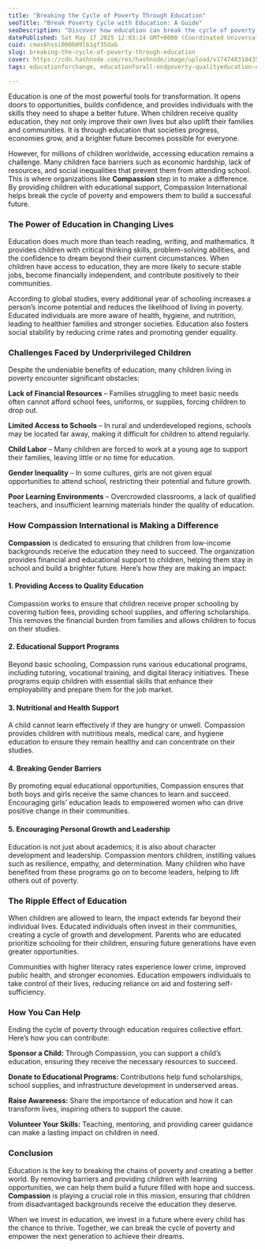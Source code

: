 ```yaml
---
title: "Breaking the Cycle of Poverty Through Education"
seoTitle: "Break Poverty Cycle with Education: A Guide"
seoDescription: "Discover how education can break the cycle of poverty. Learn effective strategies and resources to empower individuals and communities through learning."
datePublished: Sat May 17 2025 12:03:14 GMT+0000 (Coordinated Universal Time)
cuid: cmas6hssi000b09lb1qf35dab
slug: breaking-the-cycle-of-poverty-through-education
cover: https://cdn.hashnode.com/res/hashnode/image/upload/v1747483184356/00739a43-8a50-433c-a5be-b89b832a1136.jpeg
tags: educationforchange, educationforall-endpoverty-qualityeducation-empowerthrougheducation-educationmatters-breakingthecycle-povertyalleviation-hopethroughlearning-educatetoelevate-transforminglives

---
```


Education is one of the most powerful tools for transformation. It opens doors to opportunities, builds confidence, and provides individuals with the skills they need to shape a better future. When children receive quality education, they not only improve their own lives but also uplift their families and communities. It is through education that societies progress, economies grow, and a brighter future becomes possible for everyone.

However, for millions of children worldwide, accessing education remains a challenge. Many children face barriers such as economic hardship, lack of resources, and social inequalities that prevent them from attending school. This is where organizations like **Compassion** step in to make a difference. By providing children with educational support, Compassion International helps break the cycle of poverty and empowers them to build a successful future.

### **The Power of Education in Changing Lives**

Education does much more than teach reading, writing, and mathematics. It provides children with critical thinking skills, problem-solving abilities, and the confidence to dream beyond their current circumstances. When children have access to education, they are more likely to secure stable jobs, become financially independent, and contribute positively to their communities.

According to global studies, every additional year of schooling increases a person’s income potential and reduces the likelihood of living in poverty. Educated individuals are more aware of health, hygiene, and nutrition, leading to healthier families and stronger societies. Education also fosters social stability by reducing crime rates and promoting gender equality.

### **Challenges Faced by Underprivileged Children**

Despite the undeniable benefits of education, many children living in poverty encounter significant obstacles:

**Lack of Financial Resources** – Families struggling to meet basic needs often cannot afford school fees, uniforms, or supplies, forcing children to drop out.

**Limited Access to Schools** – In rural and underdeveloped regions, schools may be located far away, making it difficult for children to attend regularly.

**Child Labor** – Many children are forced to work at a young age to support their families, leaving little or no time for education.

**Gender Inequality** – In some cultures, girls are not given equal opportunities to attend school, restricting their potential and future growth.

**Poor Learning Environments** – Overcrowded classrooms, a lack of qualified teachers, and insufficient learning materials hinder the quality of education.

### **How Compassion International is Making a Difference**

**Compassion** is dedicated to ensuring that children from low-income backgrounds receive the education they need to succeed. The organization provides financial and educational support to children, helping them stay in school and build a brighter future. Here’s how they are making an impact:

#### **1\. Providing Access to Quality Education**

Compassion works to ensure that children receive proper schooling by covering tuition fees, providing school supplies, and offering scholarships. This removes the financial burden from families and allows children to focus on their studies.

#### **2\. Educational Support Programs**

Beyond basic schooling, Compassion runs various educational programs, including tutoring, vocational training, and digital literacy initiatives. These programs equip children with essential skills that enhance their employability and prepare them for the job market.

#### **3\. Nutritional and Health Support**

A child cannot learn effectively if they are hungry or unwell. Compassion provides children with nutritious meals, medical care, and hygiene education to ensure they remain healthy and can concentrate on their studies.

#### **4\. Breaking Gender Barriers**

By promoting equal educational opportunities, Compassion ensures that both boys and girls receive the same chances to learn and succeed. Encouraging girls’ education leads to empowered women who can drive positive change in their communities.

#### **5\. Encouraging Personal Growth and Leadership**

Education is not just about academics; it is also about character development and leadership. Compassion mentors children, instilling values such as resilience, empathy, and determination. Many children who have benefited from these programs go on to become leaders, helping to lift others out of poverty.

### **The Ripple Effect of Education**

When children are allowed to learn, the impact extends far beyond their individual lives. Educated individuals often invest in their communities, creating a cycle of growth and development. Parents who are educated prioritize schooling for their children, ensuring future generations have even greater opportunities.

Communities with higher literacy rates experience lower crime, improved public health, and stronger economies. Education empowers individuals to take control of their lives, reducing reliance on aid and fostering self-sufficiency.

### **How You Can Help**

Ending the cycle of poverty through education requires collective effort. Here’s how you can contribute:

**Sponsor a Child:** Through Compassion, you can support a child’s education, ensuring they receive the necessary resources to succeed.

**Donate to Educational Programs:** Contributions help fund scholarships, school supplies, and infrastructure development in underserved areas.

**Raise Awareness:** Share the importance of education and how it can transform lives, inspiring others to support the cause.

**Volunteer Your Skills:** Teaching, mentoring, and providing career guidance can make a lasting impact on children in need.

### **Conclusion**

Education is the key to breaking the chains of poverty and creating a better world. By removing barriers and providing children with learning opportunities, we can help them build a future filled with hope and success. **Compassion** is playing a crucial role in this mission, ensuring that children from disadvantaged backgrounds receive the education they deserve.

When we invest in education, we invest in a future where every child has the chance to thrive. Together, we can break the cycle of poverty and empower the next generation to achieve their dreams.
